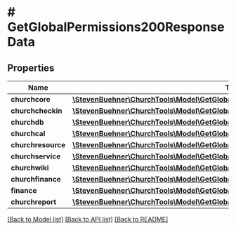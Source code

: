 # # GetGlobalPermissions200ResponseData

## Properties

Name | Type | Description | Notes
------------ | ------------- | ------------- | -------------
**churchcore** | [**\StevenBuehner\ChurchTools\Model\GetGlobalPermissions200ResponseDataChurchcore**](GetGlobalPermissions200ResponseDataChurchcore.md) |  | [optional]
**churchcheckin** | [**\StevenBuehner\ChurchTools\Model\GetGlobalPermissions200ResponseDataChurchcheckin**](GetGlobalPermissions200ResponseDataChurchcheckin.md) |  | [optional]
**churchdb** | [**\StevenBuehner\ChurchTools\Model\GetGlobalPermissions200ResponseDataChurchdb**](GetGlobalPermissions200ResponseDataChurchdb.md) |  | [optional]
**churchcal** | [**\StevenBuehner\ChurchTools\Model\GetGlobalPermissions200ResponseDataChurchcal**](GetGlobalPermissions200ResponseDataChurchcal.md) |  | [optional]
**churchresource** | [**\StevenBuehner\ChurchTools\Model\GetGlobalPermissions200ResponseDataChurchresource**](GetGlobalPermissions200ResponseDataChurchresource.md) |  | [optional]
**churchservice** | [**\StevenBuehner\ChurchTools\Model\GetGlobalPermissions200ResponseDataChurchservice**](GetGlobalPermissions200ResponseDataChurchservice.md) |  | [optional]
**churchwiki** | [**\StevenBuehner\ChurchTools\Model\GetGlobalPermissions200ResponseDataChurchwiki**](GetGlobalPermissions200ResponseDataChurchwiki.md) |  | [optional]
**churchfinance** | [**\StevenBuehner\ChurchTools\Model\GetGlobalPermissions200ResponseDataChurchfinance**](GetGlobalPermissions200ResponseDataChurchfinance.md) |  | [optional]
**finance** | [**\StevenBuehner\ChurchTools\Model\GetGlobalPermissions200ResponseDataFinance**](GetGlobalPermissions200ResponseDataFinance.md) |  | [optional]
**churchreport** | [**\StevenBuehner\ChurchTools\Model\GetGlobalPermissions200ResponseDataChurchreport**](GetGlobalPermissions200ResponseDataChurchreport.md) |  | [optional]

[[Back to Model list]](../../README.md#models) [[Back to API list]](../../README.md#endpoints) [[Back to README]](../../README.md)

